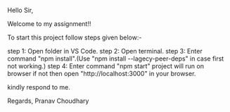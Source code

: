 Hello Sir,

Welcome to my assignment!!

To start this project follow steps given below:-

step 1: Open folder in VS Code.
step 2: Open terminal.
step 3: Enter command "npm install".(Use "npm install --lagecy-peer-deps" in case first not working.)
step 4: Enter command "npm start" project will run on browser if not then open "http://localhost:3000" in your browser.

kindly respond to me.

Regards,
Pranav Choudhary